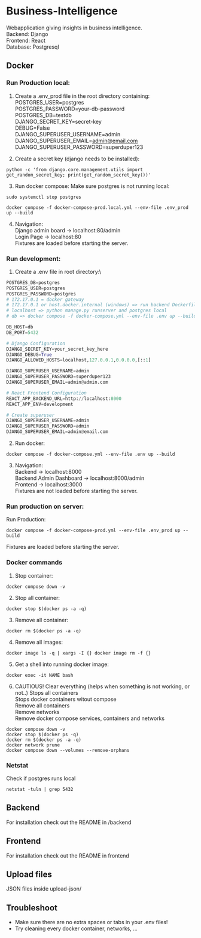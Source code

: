# Business-Intelligence
Webapplication giving insights in business intelligence.\
Backend: Django\
Frontend: React\
Database: Postgresql

## Docker
### Run Production local:
1. Create a .env_prod file in the root directory containing:\
POSTGRES_USER=postgres\
POSTGRES_PASSWORD=your-db-password\
POSTGRES_DB=testdb\
DJANGO_SECRET_KEY=secret-key\
DEBUG=False\
DJANGO_SUPERUSER_USERNAME=admin\
DJANGO_SUPERUSER_EMAIL=admin@email.com\
DJANGO_SUPERUSER_PASSWORD=superduper123

2. Create a secret key (django needs to be installed):
```console
python -c 'from django.core.management.utils import get_random_secret_key; print(get_random_secret_key())'
```

3. Run docker compose:
Make sure postgres is not running local:
```console
sudo systemctl stop postgres
```

```console
docker compose -f docker-compose-prod.local.yml --env-file .env_prod up --build
```

4. Navigation:\
Django admin board -> localhost:80/admin\
Login Page -> localhost:80\
Fixtures are loaded before starting the server.

### Run development:
1. Create a .env file in root directory:\
```python
POSTGRES_DB=postgres
POSTGRES_USER=postgres
POSTGRES_PASSWORD=postgres
# 172.17.0.1 = docker gateway
# 172.17.0.1 or host.docker.internal (windows) => run backend Dockerfile and postgres local
# localhost => python manage.py runserver and postgres local
# db => docker compose -f docker-compose.yml --env-file .env up --build

DB_HOST=db
DB_PORT=5432                  

# Django Configuration
DJANGO_SECRET_KEY=your_secret_key_here
DJANGO_DEBUG=True
DJANGO_ALLOWED_HOSTS=localhost,127.0.0.1,0.0.0.0,[::1]

DJANGO_SUPERUSER_USERNAME=admin
DJANGO_SUPERUSER_PASSWORD=superduper123
DJANGO_SUPERUSER_EMAIL=admin@admin.com

# React Frontend Configuration
REACT_APP_BACKEND_URL=http://localhost:8000
REACT_APP_ENV=development

# Create superuser
DJANGO_SUPERUSER_USERNAME=admin
DJANGO_SUPERUSER_PASSWORD=admin
DJANGO_SUPERUSER_EMAIL=admin@email.com
```

2. Run docker:
```console
docker compose -f docker-compose.yml --env-file .env up --build
```

3. Navigation:\
Backend -> localhost:8000\
Backend Admin Dashboard -> localhost:8000/admin\
Frontend -> localhost:3000\
Fixtures are not loaded before starting the server.


### Run production on server:
Run Production:
```console
docker compose -f docker-compose-prod.yml --env-file .env_prod up --build
```
Fixtures are loaded before starting the server.

### Docker commands
1. Stop container:
```console
docker compose down -v
```

2. Stop all container:
```console
docker stop $(docker ps -a -q)
```

3. Remove all container:
```console
docker rm $(docker ps -a -q)
```

4. Remove all images:
```console
docker image ls -q | xargs -I {} docker image rm -f {}
```

5. Get a shell into running docker image:
```console
docker exec -it NAME bash
```

6. CAUTIOUS! Clear everything (helps when something is not working, or not..)
Stops all containers\
Stops docker containers witout compose\
Remove all containers\
Remove networks\
Remove docker compose services, containers and networks
```console
docker compose down -v
docker stop $(docker ps -q)
docker rm $(docker ps -a -q)
docker network prune
docker compose down --volumes --remove-orphans
```


### Netstat
Check if postgres runs local
```console
netstat -tuln | grep 5432
```

## Backend
For installation check out the README in /backend

## Frontend
For installation check out the README in frontend

## Upload files
JSON files inside upload-json/

## Troubleshoot
- Make sure there are no extra spaces or tabs in your .env files!
- Try cleaning every docker container, networks, ...
